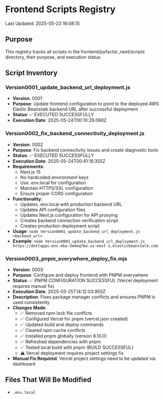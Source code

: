 # Frontend Scripts Registry
Last Updated: 2025-05-23 18:08:15

## Purpose
This registry tracks all scripts in the frontend/pyfactor_next/scripts directory, their purpose, and execution status.

## Script Inventory

### Version0001_update_backend_url_deployment.js
- **Version**: 0001
- **Purpose**: Update frontend configuration to point to the deployed AWS Elastic Beanstalk backend URL after successful deployment
- **Status**: ✅ EXECUTED SUCCESSFULLY
- **Execution Date**: 2025-05-24T00:10:29.066Z

### Version0002_fix_backend_connectivity_deployment.js
- **Version**: 0002
- **Purpose**: Fix backend connectivity issues and create diagnostic tools
- **Status**: ✅ EXECUTED SUCCESSFULLY
- **Execution Date**: 2025-05-24T00:41:19.355Z
- **Requirements**:
  - Next.js 15
  - No hardcoded environment keys
  - Use .env.local for configuration
  - Maintain HTTPS/SSL configuration
  - Ensure proper CORS configuration
- **Functionality**:
  - Updates .env.local with production backend URL
  - Updates API configuration files
  - Updates Next.js configuration for API proxying
  - Creates backend connection verification script
  - Creates production deployment script
- **Usage**: `node Version0001_update_backend_url_deployment.js <backend_url>`
- **Example**: `node Version0001_update_backend_url_deployment.js https://dottapps-env.eba-3m4eq7bw.us-east-1.elasticbeanstalk.com`

### Version0003_pnpm_everywhere_deploy_fix.mjs
- **Version**: 0003
- **Purpose**: Configure and deploy frontend with PNPM everywhere
- **Status**: ✅ PNPM CONFIGURATION SUCCESSFUL (Vercel deployment requires manual fix)
- **Execution Date**: 2025-05-25T14:12:03.950Z
- **Description**: Fixes package manager conflicts and ensures PNPM is used consistently
- **Changes Made**:
  - ✅ Removed npm lock file conflicts
  - ✅ Configured Vercel for pnpm (vercel.json created)
  - ✅ Updated build and deploy commands
  - ✅ Cleared npm cache conflicts
  - ✅ Installed pnpm globally (version 8.10.0)
  - ✅ Refreshed dependencies with pnpm
  - ✅ Tested local build with pnpm (BUILD SUCCESSFUL)
  - ⚠️ Vercel deployment requires project settings fix
- **Manual Fix Required**: Vercel project settings need to be updated via dashboard

## Files That Will Be Modified
- `.env.local`
